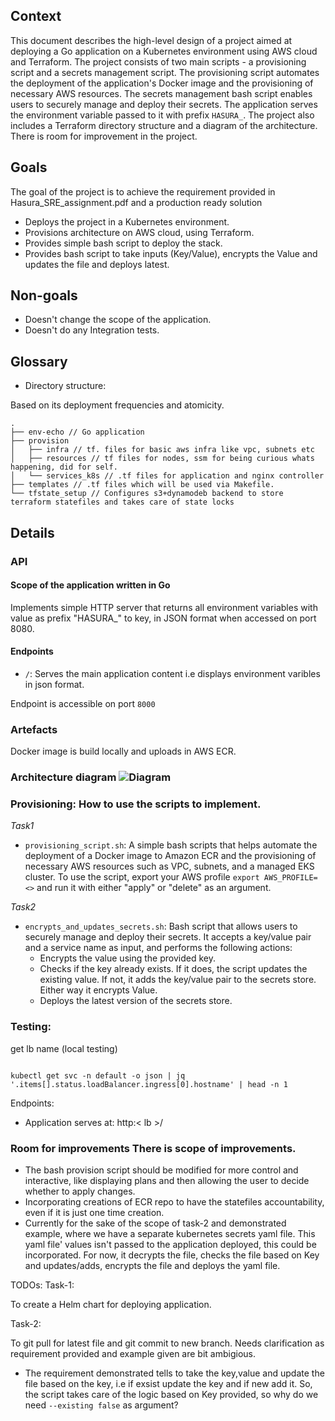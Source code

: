 
## Context 

This document describes the high-level design of a project aimed at deploying a Go application on a Kubernetes environment using AWS cloud and Terraform. The project consists of two main scripts - a provisioning script and a secrets management script. The provisioning script automates the deployment of the application's Docker image and the provisioning of necessary AWS resources. The secrets management bash script enables users to securely manage and deploy their secrets.
The application serves the environment variable passed to it with prefix `HASURA_`. The project also includes a Terraform directory structure and a diagram of the architecture. There is room for improvement in the project.

## Goals   
The goal of the project is to achieve the requirement provided in Hasura_SRE_assignment.pdf and a production ready solution
- Deploys the project in a Kubernetes environment.     
- Provisions architecture on AWS cloud, using Terraform.   
- Provides simple bash script to deploy the stack. 
- Provides bash script to take inputs (Key/Value), encrypts the Value and updates the file and deploys latest.  
      
## Non-goals   
- Doesn't change the scope of the application.         
- Doesn't do any Integration tests. 
      
    
## Glossary  
  
 - Directory structure:  
 
 Based on its deployment frequencies and atomicity.
 
```
.
├── env-echo // Go application
├── provision
│   ├── infra // tf. files for basic aws infra like vpc, subnets etc 
│   ├── resources // tf files for nodes, ssm for being curious whats happening, did for self.
│   └── services_k8s // .tf files for application and nginx controller 
├── templates // .tf files which will be used via Makefile.  
└── tfstate_setup // Configures s3+dynamodeb backend to store terraform statefiles and takes care of state locks

```

  
  ## Details       
 ### API   
#### Scope of the application written in Go 
  
Implements simple HTTP server that returns all environment variables with value as prefix "HASURA_" to key, in JSON format when accessed on port 8080.    
    
#### Endpoints   
- `/`: Serves the main application content i.e displays environment varibles in json format.    

Endpoint is accessible on port `8000`    
 
### Artefacts  
  
Docker image is build locally and uploads in AWS ECR.   
    
### Architecture diagram ![Diagram](https://github.com/ashwiniag/hasura-assignment/blob/main/hasura-architecture.png?raw=true)    
    
    
### Provisioning: How to use the scripts to implement. 

*Task1*  
- `provisioning_script.sh`: A simple bash scripts that helps automate the deployment of a Docker image to Amazon ECR and the provisioning of necessary AWS resources such as VPC, subnets, and a managed EKS cluster.
To use the script, export your AWS profile `export AWS_PROFILE=<>` and run it with either "apply" or "delete" as an argument. 

*Task2*      
- `encrypts_and_updates_secrets.sh`: Bash script that allows users to securely manage and deploy their secrets. It accepts a key/value pair and a service name as input, and performs the following actions:
    - Encrypts the value using the provided key.
    - Checks if the key already exists. If it does, the script updates the existing value. If not, it adds the key/value pair to the secrets store. Either way it encrypts Value. 
    - Deploys the latest version of the secrets store.
    
    
### Testing:  
 
get lb name (local testing)  
```

kubectl get svc -n default -o json | jq '.items[].status.loadBalancer.ingress[0].hostname' | head -n 1

 ``` 

Endpoints:  

- Application serves at: http:< lb >/  

  
###  Room for improvements There is scope of improvements. 

- The bash provision script should be modified for more control and interactive, like displaying plans and then allowing the user to decide whether to apply changes. 
- Incorporating creations of ECR repo to have the statefiles accountability, even if it is just one time creation. 
- Currently for the sake of the scope of task-2 and demonstrated example, where we have a separate kubernetes secrets yaml file. This yaml file' values isn't passed to the application deployed, this could be incorporated. 
For now, it decrypts the file, checks the file based on Key and updates/adds, encrypts the file and deploys the yaml file. 
 

TODOs:
Task-1:

To create a Helm chart for deploying application.

Task-2:

To git pull for latest file and git commit to new branch.
Needs clarification as requirement provided and example given are bit ambigious. 
- The requirement demonstrated tells to take the key,value and update the file based on the key, i.e if exsist update the key and if new add it.
  So, the script takes care of the logic based on Key provided, so why do we need `--existing false` as argument? 
